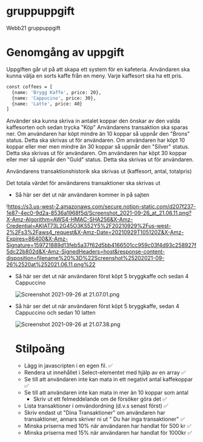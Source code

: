 # gruppuppgift
Webb21 gruppuppgift 

# Genomgång av uppgift

Uppgiften går ut på att skapa ett system för en kafeteria.
Användaren ska kunna välja en sorts kaffe från en meny. Varje kaffesort ska ha ett pris.

```bash
const coffees = [
  {name: 'Brygg Kaffe', price: 20},
  {name: 'Cappucino', price: 30},
  {name: 'Latte', price: 40}
]
```

Använder ska kunna skriva in antalet koppar den önskar av den valda kaffesorten och sedan trycka "Köp"
Användarens transaktion ska sparas ner.
Om användaren har köpt mindre än 10 koppar så uppnår den "Brons" status. Detta ska skrivas ut för användaren.
Om användaren har köpt 10 koppar eller mer men mindre än 30 koppar så uppnår den "Silver" status. Detta ska skrivas ut för användaren.
Om användaren har köpt 30 koppar eller mer så uppnår den "Guld" status. Detta ska skrivas ut för användaren.

Användarens transaktionshistorik ska skrivas ut (kaffesort, antal, totalpris)

Det totala värdet för användarens transaktioner ska skrivas ut
- Så här ser det ut när användaren kommer in på sajten

!https://s3.us-west-2.amazonaws.com/secure.notion-static.com/d207f237-1e87-4ec0-9d2a-8536a1968f5d/Screenshot_2021-09-26_at_21.06.11.png?X-Amz-Algorithm=AWS4-HMAC-SHA256&X-Amz-Credential=AKIAT73L2G45O3KS52Y5%2F20210929%2Fus-west-2%2Fs3%2Faws4_request&X-Amz-Date=20210929T105120Z&X-Amz-Expires=86400&X-Amz-Signature=159721889d13feb5a37f62d5bb4166501cc959c03f4d93c258927f5dc22b802d&X-Amz-SignedHeaders=host&response-content-disposition=filename%20%3D%22Screenshot%25202021-09-26%2520at%252021.06.11.png%22

- Så här ser det ut när användaren först köpt 5 bryggkaffe och sedan 4 Cappuccino
    
    ![Screenshot 2021-09-26 at 21.07.01.png](https://s3-us-west-2.amazonaws.com/secure.notion-static.com/2291feb3-93e2-4ebb-9bdd-23eaad7ae817/Screenshot_2021-09-26_at_21.07.01.png)
    
- Så här ser det ut när användaren först köpt 5 bryggkaffe, sedan 4 Cappuccino och sedan 10 latten
    
    ![Screenshot 2021-09-26 at 21.07.38.png](https://s3-us-west-2.amazonaws.com/secure.notion-static.com/48f1034d-f05f-49af-a6ed-881e697e6786/Screenshot_2021-09-26_at_21.07.38.png)
    
    # Stilpoäng
    
    - Lägg in javascripten i en egen fil. ✅
    - Rendera ut innehållet i Select-elementet med hjälp av en array ✅
    - Se till att användaren inte kan mata in ett negativt antal kaffekoppar ✅
    - Se till att användaren inte kan mata in mer än 10 koppar som antal
        - Skriv ut ett felmeddelande om de försöker göra det ✅
    - Lista transaktioner i omvändordning (d.v.s senast först) ✅
    - Skriv endast ut "Dina Transaktioner" om användaren har transaktioner, annars skriver ni ut " Du har inga transaktioner" ✅
    - Minska priserna med 10% när användaren har handlat för 500 kr ✅
    - Minska priserna med 15% när användaren har handlat för 1000kr ✅
